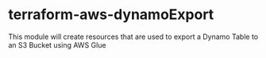 # terraform-aws-dynamoExport
This module will create resources that are used to export a Dynamo Table to an S3 Bucket using AWS Glue 
